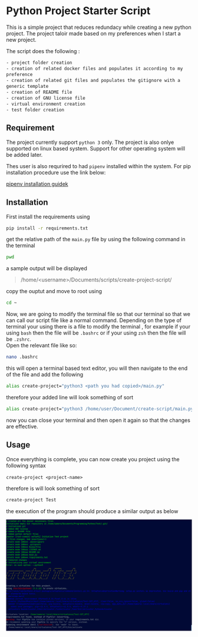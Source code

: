 # Python Project Starter Script 

This is a simple project that reduces redundacy while creating a new python project. 
The project taloir made based on my preferences when I start a new project.

The script does the following :

    - project folder creation
    - creation of related docker files and populates it according to my preference 
    - creation of related git files and populates the gitignore with a generic template
    - creation of README file
    - creation of GNU license file
    - virtual environment creation
    - test folder creation


## Requirement
The project currently support `python 3` only. The project is also onlye supported on linux based system. Support for other operating system will be added later. </br>

Thes user is also requrired to had `pipenv` installed within the system. 
For pip installation procedure use the link below: 

[pipenv installation guidek](https://pypi.org/project/pipenv/)

## Installation
First install the requirements using
```bash
pip install -r requirements.txt 
```

get the relative path of the `main.py` file by using the following command in the terminal

```bash
pwd
```

a sample output will be displayed
 > /home/\<username>/Documents/scripts/create-project-script/

copy the ouptut and move to root using

```bash
cd ~
```

Now, we are going to modify the terminal file so that our terminal so that we can call our script file like a normal command.
Depending on the type of terminal your using there is a file to modify the terminal , for example if your using `bash` then the file will be `.bashrc` or if your using `zsh` then the file will be `.zshrc`.<br/>
Open the relevant file like so:

```bash
nano .bashrc 
```

this will open a terminal based text editor, you will then navigate to the end of the file and add the following

```bash
alias create-project="python3 <path you had copied>/main.py"
```

therefore your added line will look something of sort

```bash
alias create-project="python3 /home/user/Document/create-script/main.py"
```

now you can close your terminal and then open it again so that the changes are effective.


## Usage
Once everything is complete, you can now create you project using the following syntax

`create-project <project-name>`

therefore is will look something of sort

```bash
create-project Test
```

the execution of the program should produce a similar output as below


![output image](./output.png)


